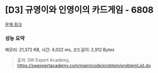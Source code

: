 # [D3] 규영이와 인영이의 카드게임 - 6808 

[문제 링크](https://swexpertacademy.com/main/code/problem/problemDetail.do?contestProbId=AWgv9va6HnkDFAW0) 

### 성능 요약

메모리: 21,372 KB, 시간: 4,022 ms, 코드길이: 2,912 Bytes



> 출처: SW Expert Academy, https://swexpertacademy.com/main/code/problem/problemList.do